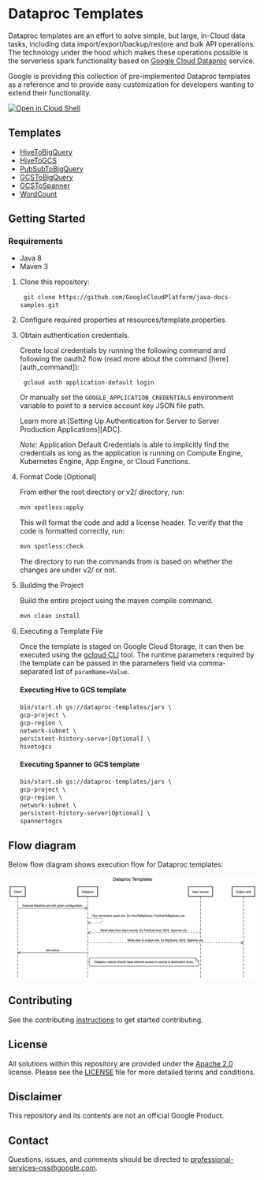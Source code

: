 # Dataproc Templates
Dataproc templates are an effort to solve simple, but large, in-Cloud data tasks, including data import/export/backup/restore and bulk API operations. The technology under the hood which makes these operations possible is the serverless spark functionality based on [Google Cloud Dataproc](https://cloud.google.com/dataproc/)  service.

Google is providing this collection of pre-implemented Dataproc templates as a reference and to provide easy customization for developers wanting to extend their functionality.

[![Open in Cloud Shell](http://gstatic.com/cloudssh/images/open-btn.svg)](https://console.cloud.google.com/cloudshell/editor)


## Templates
* [HiveToBigQuery](src/main/java/com.google.cloud.dataproc.templates.hive/HiveToBigquery.java)
* [HiveToGCS](src/main/java/com.google.cloud.dataproc.templates.hive/HiveToGCS.java)
* [PubSubToBigQuery](src/main/java/com.google.cloud.dataproc.templates.pubsub/PubSubToBQ.java)
* [GCSToBigQuery](src/main/java/com.google.cloud.dataproc.templates.gcs/GCSToBigquery.java)
* [GCSToSpanner](src/main/java/com.google.cloud.dataproc.templates.databases/SpannerToGCS.java)
* [WordCount](src/main/java/com.google.cloud.dataproc.templates.word/WordCount.java)


## Getting Started

### Requirements

* Java 8
* Maven 3


1. Clone this repository:

        git clone https://github.com/GoogleCloudPlatform/java-docs-samples.git

1. Configure required properties at resources/template.properties

1. Obtain authentication credentials.

   Create local credentials by running the following command and following the
   oauth2 flow (read more about the command [here][auth_command]):

        gcloud auth application-default login

   Or manually set the `GOOGLE_APPLICATION_CREDENTIALS` environment variable
   to point to a service account key JSON file path.

   Learn more at [Setting Up Authentication for Server to Server Production Applications][ADC].

   *Note:* Application Default Credentials is able to implicitly find the credentials as long as the application is running on Compute Engine, Kubernetes Engine, App Engine, or Cloud Functions.
1. Format Code [Optional]

   From either the root directory or v2/ directory, run:

    ```sh
    mvn spotless:apply
    ```

   This will format the code and add a license header. To verify that the code is
   formatted correctly, run:

    ```sh
    mvn spotless:check
    ```

   The directory to run the commands from is based on whether the changes are under v2/ or not.

1. Building the Project

    Build the entire project using the maven compile command.

    ```sh
    mvn clean install
    ```

1. Executing a Template File

    Once the template is staged on Google Cloud Storage, it can then be
    executed using the
    [gcloud CLI](https://cloud.google.com/sdk/gcloud/reference/dataproc/jobs)
    tool. The runtime parameters required by the template can be passed in the
    parameters field via comma-separated list of `paramName=Value`.

    #### Executing Hive to GCS template

    ```
    bin/start.sh gs://dataproc-templates/jars \
    gcp-project \
    gcp-region \
    network-subnet \
    persistent-history-server[Optional] \
    hivetogcs
    ```

    #### Executing Spanner to GCS template

    ```
    bin/start.sh gs://dataproc-templates/jars \
    gcp-project \
    gcp-region \
    network-subnet \
    persistent-history-server[Optional] \
    spannertogcs
    ```

## Flow diagram

Below flow diagram shows execution flow for Dataproc templates:

![Dataproc templates flow diagram](dp-templates.png)


## Contributing
See the contributing [instructions](/CONTRIBUTING.md) to get started contributing.

## License
All solutions within this repository are provided under the [Apache 2.0](https://www.apache.org/licenses/LICENSE-2.0) license. Please see the [LICENSE](/LICENSE) file for more detailed terms and conditions.

## Disclaimer
This repository and its contents are not an official Google Product.

## Contact
Questions, issues, and comments should be directed to
[professional-services-oss@google.com](mailto:professional-services-oss@google.com).

[gcf]: https://cloud.google.com/functions/
[gcf-bg]: https://cloud.google.com/functions/docs/writing/background
[logs-export]: https://cloud.google.com/logging/docs/export/
